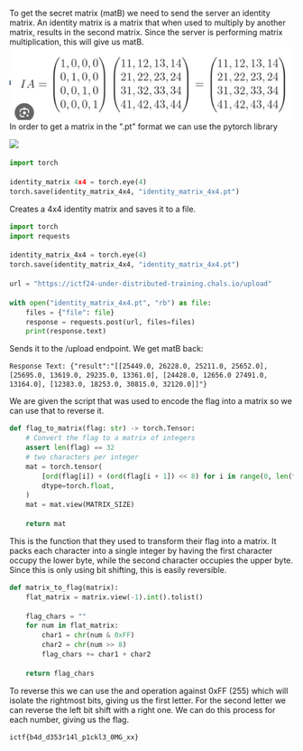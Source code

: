 To get the secret matrix (matB) we need to send the server an identity matrix. An identity matrix is a matrix that when used to multiply by another matrix, results in the second matrix. Since the server is performing matrix multiplication, this will give us matB.
![image](/media/writeup_images/Screenshot_1.png)
In order to get a matrix in the ".pt" format we can use the pytorch library

![](../../media/writeup_images/cb1a7d2671296ebb3b166c203922758b_MD5.png)

```python
import torch

identity_matrix 4x4 = torch.eye(4)
torch.save(identity_matrix_4x4, "identity_matrix_4x4.pt")
```
Creates a 4x4 identity matrix and saves it to a file.

```python
import torch
import requests

identity_matrix_4x4 = torch.eye(4)
torch.save(identity_matrix_4x4, "identity_matrix_4x4.pt")

url = "https://ictf24-under-distributed-training.chals.io/upload"

with open("identity_matrix_4x4.pt", "rb") as file:
    files = {"file": file}
    response = requests.post(url, files=files)
    print(response.text)
```
Sends it to the /upload endpoint. We get matB back:
```
Response Text: {"result":"[[25449.0, 26228.0, 25211.0, 25652.0], [25695.0, 13619.0, 29235.0, 13361.0], [24428.0, 12656.0 27491.0, 13164.0], [12383.0, 18253.0, 30815.0, 32120.0]]"}
```

We are given the script that was used to encode the flag into a matrix so we can use that to reverse it.

```python
def flag_to_matrix(flag: str) -> torch.Tensor:
    # Convert the flag to a matrix of integers
    assert len(flag) == 32
    # two characters per integer
    mat = torch.tensor(
        [ord(flag[i]) + (ord(flag[i + 1]) << 8) for i in range(0, len(flag), 2)],
        dtype=torch.float,
    )
    mat = mat.view(MATRIX_SIZE)

    return mat
```
This is the function that they used to transform their flag into a matrix. It packs each character into a single integer by having the first character occupy the lower byte, while the second character occupies the upper byte. Since this is only using bit shifting, this is easily reversible.

```python
def matrix_to_flag(matrix):
    flat_matrix = matrix.view(-1).int().tolist()  
    
    flag_chars = ""
    for num in flat_matrix:
        char1 = chr(num & 0xFF)  
        char2 = chr(num >> 8)   
        flag_chars += char1 + char2

    return flag_chars
```
To reverse this we can use the and operation against 0xFF (255) which will isolate the rightmost bits, giving us the first letter. For the second letter we can reverse the left bit shift with a right one. We can do this process for each number, giving us the flag.

```
ictf{b4d_d353r14l_p1ckl3_0MG_xx}
```